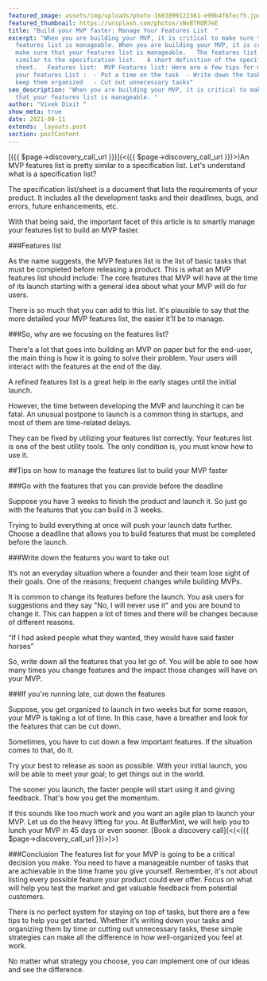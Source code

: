 ```yaml
---
featured_image: assets/img/uploads/photo-1603899122361-e99b4f6fecf5.jpeg
featured_thumbnail: https://unsplash.com/photos/sNvBTRQR7eE
title: "Build your MVP faster: Manage Your Features List  "
excerpt: "When you are building your MVP, it is critical to make sure that your
  features list is manageable. When you are building your MVP, it is critical to
  make sure that your features list is manageable.   The features list is
  similar to the specification list.   A short definition of the specification
  sheet.   Features list:  MVP Features list: Here are a few tips for managing
  your features List :  - Put a time on the task  - Write down the tasks and
  keep them organized   - Cut out unnecessary tasks"
seo_description: "When you are building your MVP, it is critical to make sure
  that your features list is manageable. "
author: "Vivek Dixit "
show_meta: true
date: 2021-08-11
extends: _layouts.post
section: postContent
---
```

[({{ $page->discovery_call_url }})](<({{ $page->discovery_call_url }})>)An MVP features list is pretty similar to a specification list. Let's understand what is a specification list?

The specification list/sheet is a document that lists the requirements of your product. It includes all the development tasks and their deadlines, bugs, and errors, future enhancements, etc.

With that being said, the important facet of this article is to smartly manage your features list to build an MVP faster.

\###Features list


As the name suggests, the MVP features list is the list of basic tasks that must be completed before releasing a product. This is what an MVP features list should include: 
The core features that MVP will have at the time of its launch starting with a general idea about what your MVP will do for users.

There is so much that you can add to this list. It's plausible to say that the more detailed your MVP features list, the easier it'll be to manage.

\###So, why are we focusing on the features list?


There's a lot that goes into building an MVP on paper but for the end-user, the main thing is how it is going to solve their problem. Your users will interact with the features at the end of the day. 

A refined features list is a great help in the early stages until the initial launch. 

However, the time between developing the MVP and launching it can be fatal. An unusual postpone to launch is a common thing in startups, and most of them are time-related delays. 

They can be fixed by utilizing your features list correctly. 
Your features list is one of the best utility tools. The only condition is, you must know how to use it. 

\##Tips on how to manage the features list to build your MVP faster



\###Go with the features that you can provide before the deadline

Suppose you have 3 weeks to finish the product and launch it. So just go with the features that you can build in 3 weeks.

Trying to build everything at once will push your launch date further. Choose a deadline that allows you to build features that must be completed before the launch. 

###Write down the features you want to take out

It’s not an everyday situation where a founder and their team lose sight of their goals. One of the reasons; frequent changes while building MVPs. 

It is common to change its features before the launch. You ask users for suggestions and they say "No, I will never use it" and you are bound to change it. This can happen a lot of times and there will be changes because of different reasons.

<x-quote credit="Henry Ford">“If I had asked people what they wanted, they would have said faster horses” </x-quote>

So, write down all the features that you let go of. You will be able to see how many times you change features and the impact those changes will have on your MVP.

\###If you're running late, cut down the features 

Suppose, you get organized to launch in two weeks but for some reason, your MVP is taking a lot of time. In this case, have a breather and look for the features that can be cut down. 

Sometimes, you have to cut down a few important features. If the situation comes to that, do it.

Try your best to release as soon as possible. With your initial launch, you will be able to meet your goal; to get things out in the world. 

The sooner you launch, the faster people will start using it and giving feedback. That's how you get the momentum.

If this sounds like too much work and you want an agile plan to launch your MVP. Let us do the heavy lifting for you.
At BufferMint, we will help you to lunch your MVP in 45 days or even sooner. [Book a discovery call](<(<({{ $page->discovery_call_url }})>)>)

\###Conclusion
The features list for your MVP is going to be a critical decision you make. You need to have a manageable number of tasks that are achievable in the time frame you give yourself.
Remember, it's not about listing every possible feature your product could ever offer. Focus on what will help you test the market and get valuable feedback from potential customers.

There is no perfect system for staying on top of tasks, but there are a few tips to help you get started. Whether it’s writing down your tasks and organizing them by time or cutting out unnecessary tasks, these simple strategies can make all the difference in how well-organized you feel at work. 

No matter what strategy you choose, you can implement one of our ideas and see the difference.